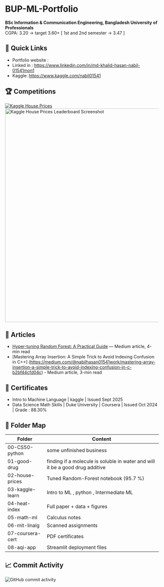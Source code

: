 # BUP-ML-Portfolio

**BSc Information & Communication Engineering, Bangladesh University of Professionals**  
CGPA: 3.20 → target 3.60+ [ 1st and 2nd semester -> 3.47 ]

## 🔗 Quick Links
- Portfolio website : 
- Linked in : https://www.linkedin.com/in/md-khalid-hasan-nabil-01541mon1
- Kaggle: https://www.kaggle.com/nabil01541
<!--- arXiv-1: https://arxiv.org/abs/xxxx.xxxx (Heat-Index)
- arXiv-2: https://arxiv.org/abs/yyyy.yyyy (Air-Quality)
- Live AQI App: https://YOURNAME.github.io/BUP-ML-Portfolio/aqi-app  
  -->

## 🏆 Competitions

[![Kaggle House Prices](https://img.shields.io/badge/HousePrices-95.7%25-2A85FF?style=flat&logo=kaggle&logoColor=white)](https://www.kaggle.com/competitions/home-data-for-ml-course/leaderboard)
<br>
<img src="https://github.com/user-attachments/assets/987857f1-a3b5-43b1-ac19-0750f9360614" width="700" alt="Kaggle House Prices Leaderboard Screenshot" />

<!--![Kaggle](https://img.shields.io/badge/SpaceshipTitanic-top8%25-orange) -->

## 📜 Articles

- [Hyper-tuning Random Forest: A Practical Guide](https://medium.com/@nabilhasan01541work/hyper-tuning-random-forest-a-practical-guide-for-performance-optimization-a5cdda83356e) — Medium article, 4-min read
- [Mastering Array Insertion: A Simple Trick to Avoid Indexing Confusion in C++] (https://medium.com/@nabilhasan01541work/mastering-array-insertion-a-simple-trick-to-avoid-indexing-confusion-in-c-b2bf44cfd04c) - Medium article, 3-min read

## 📜 Certificates

- Intro to Machine Language | kaggle | Issued Sept 2025
- Data Science Math Skills | Duke University | Coursera | Issued Oct 2024 | Grade : 88.30%

<!--- Applied Data Science w/ Python (U-Michigan) – Coursera
- Google Cloud Data Engineer – Skill Boost  -->

## 📁 Folder Map

| Folder           | Content                                                                       |
| ---------------- | ----------------------------------------------------------------------------- |
| 00-CS50-python   | some unfinished business                                                      |
| 01-good-drug     | finding if a molecule is soluble in water and will it be a good drug additive |
| 02-house-prices  | Tuned Random-Forest notebook (95.7 %)                                         |
| 03-kaggle-learn  | Intro to ML , python , Intermediate ML                                        |
| 04-heat-index    | Full paper + data + figures                                                   |
| 05-math-ml       | Calculus notes                                                                |
| 06-mit-linalg    | Scanned assignments                                                           |
| 07-coursera-cert | PDF certificates                                                              |
| 08-aqi-app       | Streamlit deployment files                                                    |

<!-- Add this line to your GitHub README.md -->

## 📈 Commit Activity

![GitHub commit activity](https://img.shields.io/github/commit-activity/m/not-your-pancake/BUP-ML-Portfolio)
